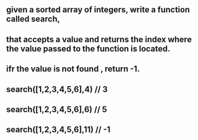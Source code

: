 ## given a sorted array of integers, write a function called search,
## that accepts a value and returns the index where the value passed to the function is located.
## ifr the value is not found , return -1.


## search([1,2,3,4,5,6],4) // 3
## search([1,2,3,4,5,6],6) // 5
## search([1,2,3,4,5,6],11) // -1
